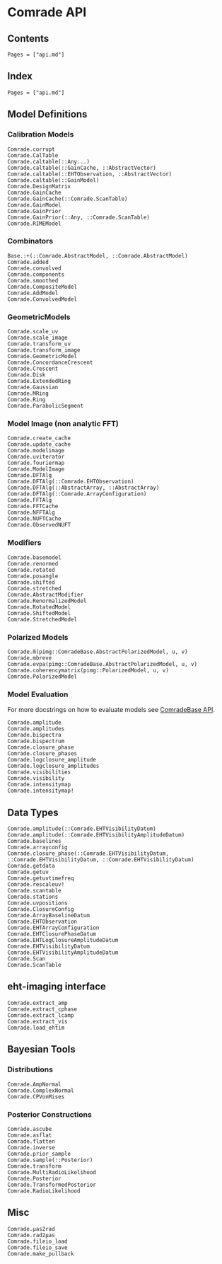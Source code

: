 # Comrade API



## Contents

```@contents
Pages = ["api.md"]
```

## Index

```@index
Pages = ["api.md"]
```

## Model Definitions

### Calibration Models

```@docs
Comrade.corrupt
Comrade.CalTable
Comrade.caltable(::Any...)
Comrade.caltable(::GainCache, ::AbstractVector)
Comrade.caltable(::EHTObservation, ::AbstractVector)
Comrade.caltable(::GainModel)
Comrade.DesignMatrix
Comrade.GainCache
Comrade.GainCache(::Comrade.ScanTable)
Comrade.GainModel
Comrade.GainPrior
Comrade.GainPrior(::Any, ::Comrade.ScanTable)
Comrade.RIMEModel
```

### Combinators

```@docs
Base.:+(::Comrade.AbstractModel, ::Comrade.AbstractModel)
Comrade.added
Comrade.convolved
Comrade.components
Comrade.smoothed
Comrade.CompositeModel
Comrade.AddModel
Comrade.ConvolvedModel
```

### GeometricModels

```@docs
Comrade.scale_uv
Comrade.scale_image
Comrade.transform_uv
Comrade.transform_image
Comrade.GeometricModel
Comrade.ConcordanceCrescent
Comrade.Crescent
Comrade.Disk
Comrade.ExtendedRing
Comrade.Gaussian
Comrade.MRing
Comrade.Ring
Comrade.ParabolicSegment
```

### Model Image (non analytic FFT)

```@docs
Comrade.create_cache
Comrade.update_cache
Comrade.modelimage
Comrade.uviterator
Comrade.fouriermap
Comrade.ModelImage
Comrade.DFTAlg
Comrade.DFTAlg(::Comrade.EHTObservation)
Comrade.DFTAlg(::AbstractArray, ::AbstractArray)
Comrade.DFTAlg(::Comrade.ArrayConfiguration)
Comrade.FFTAlg
Comrade.FFTCache
Comrade.NFFTAlg
Comrade.NUFTCache
Comrade.ObservedNUFT
```


### Modifiers

```@docs
Comrade.basemodel
Comrade.renormed
Comrade.rotated
Comrade.posangle
Comrade.shifted
Comrade.stretched
Comrade.AbstractModifier
Comrade.RenormalizedModel
Comrade.RotatedModel
Comrade.ShiftedModel
Comrade.StretchedModel
```

### Polarized Models

```@docs
Comrade.m̆(pimg::ComradeBase.AbstractPolarizedModel, u, v)
Comrade.mbreve
Comrade.evpa(pimg::ComradeBase.AbstractPolarizedModel, u, v)
Comrade.coherencymatrix(pimg::PolarizedModel, u, v)
Comrade.PolarizedModel
```


### Model Evaluation

For more docstrings on how to evaluate models see [ComradeBase API](@ref).

```@docs
Comrade.amplitude
Comrade.amplitudes
Comrade.bispectra
Comrade.bispectrum
Comrade.closure_phase
Comrade.closure_phases
Comrade.logclosure_amplitude
Comrade.logclosure_amplitudes
Comrade.visibilities
Comrade.visibility
Comrade.intensitymap
Comrade.intensitymap!
```

## Data Types


```@docs
Comrade.amplitude(::Comrade.EHTVisibilityDatum)
Comrade.amplitude(::Comrade.EHTVisibilityAmplitudeDatum)
Comrade.baselines
Comrade.arrayconfig
Comrade.closure_phase(::Comrade.EHTVisibilityDatum, ::Comrade.EHTVisibilityDatum, ::Comrade.EHTVisibilityDatum)
Comrade.getdata
Comrade.getuv
Comrade.getuvtimefreq
Comrade.rescaleuv!
Comrade.scantable
Comrade.stations
Comrade.uvpositions
Comrade.ClosureConfig
Comrade.ArrayBaselineDatum
Comrade.EHTObservation
Comrade.EHTArrayConfiguration
Comrade.EHTClosurePhaseDatum
Comrade.EHTLogClosureAmplitudeDatum
Comrade.EHTVisibilityDatum
Comrade.EHTVisibilityAmplitudeDatum
Comrade.Scan
Comrade.ScanTable
```

## eht-imaging interface

```@docs
Comrade.extract_amp
Comrade.extract_cphase
Comrade.extract_lcamp
Comrade.extract_vis
Comrade.load_ehtim
```

## Bayesian Tools

### Distributions

```@docs
Comrade.AmpNormal
Comrade.ComplexNormal
Comrade.CPVonMises
```

### Posterior Constructions

```@docs
Comrade.ascube
Comrade.asflat
Comrade.flatten
Comrade.inverse
Comrade.prior_sample
Comrade.sample(::Posterior)
Comrade.transform
Comrade.MultiRadioLikelihood
Comrade.Posterior
Comrade.TransformedPosterior
Comrade.RadioLikelihood
```

## Misc

```@docs
Comrade.μas2rad
Comrade.rad2μas
Comrade.fileio_load
Comrade.fileio_save
Comrade.make_pullback
```
